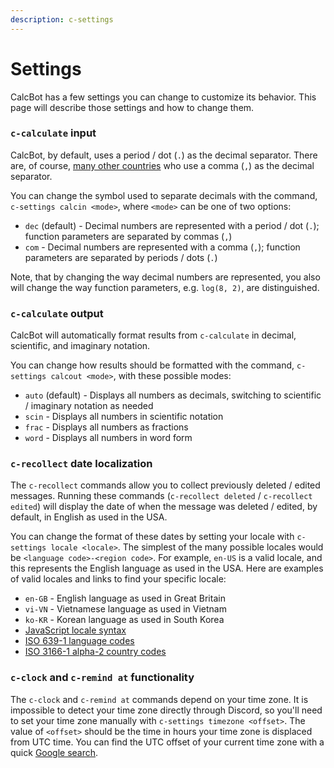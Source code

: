 ```yaml
---
description: c-settings
---
```


# Settings

CalcBot has a few settings you can change to customize its behavior. This page will describe those settings and how to change them.

### `c-calculate` input

CalcBot, by default, uses a period / dot \(`.`\) as the decimal separator. There are, of course, [many other countries](https://en.wikipedia.org/wiki/Decimal_separator#Countries_using_decimal_comma) who use a comma \(`,`\) as the decimal separator.

You can change the symbol used to separate decimals with the command, `c-settings calcin <mode>`, where `<mode>` can be one of two options:

* `dec` \(default\) - Decimal numbers are represented with a period / dot \(`.`\); function parameters are separated by commas \(`,`\)
* `com` - Decimal numbers are represented with a comma \(`,`\); function parameters are separated by periods / dots \(`.`\)

Note, that by changing the way decimal numbers are represented, you also will change the way function parameters, e.g. `log(8, 2)`, are distinguished.

### `c-calculate` output

CalcBot will automatically format results from `c-calculate` in decimal, scientific, and imaginary notation.

You can change how results should be formatted with the command, `c-settings calcout <mode>`, with these possible modes:

* `auto` \(default\) - Displays all numbers as decimals, switching to scientific / imaginary notation as needed
* `scin` - Displays all numbers in scientific notation
* `frac` - Displays all numbers as fractions
* `word` - Displays all numbers in word form

### `c-recollect` date localization

The `c-recollect` commands allow you to collect previously deleted / edited messages. Running these commands \(`c-recollect deleted` / `c-recollect edited`\) will display the date of when the message was deleted / edited, by default, in English as used in the USA.

You can change the format of these dates by setting your locale with `c-settings locale <locale>`. The simplest of the many possible locales would be `<language code>-<region code>`. For example, `en-US` is a valid locale, and this represents the English language as used in the USA. Here are examples of valid locales and links to find your specific locale:

* `en-GB` - English language as used in Great Britain
* `vi-VN` - Vietnamese language as used in Vietnam
* `ko-KR` - Korean language as used in South Korea
* [JavaScript locale syntax](https://developer.mozilla.org/en-US/docs/Web/JavaScript/Reference/Global_Objects/Intl#Locale_identification_and_negotiation)
* [ISO 639-1 language codes](https://en.wikipedia.org/wiki/List_of_ISO_639-1_codes)
* [ISO 3166-1 alpha-2 country codes](https://en.wikipedia.org/wiki/ISO_3166-1_alpha-2#Officially_assigned_code_elements)

### `c-clock` and `c-remind at` functionality

The `c-clock` and `c-remind at` commands depend on your time zone. It is impossible to detect your time zone directly through Discord, so you'll need to set your time zone manually with `c-settings timezone <offset>`. The value of `<offset>` should be the time in hours your time zone is displaced from UTC time. You can find the UTC offset of your current time zone with a quick [Google search](https://google.com/search?q=what%20is%20my%20time%20zone).

